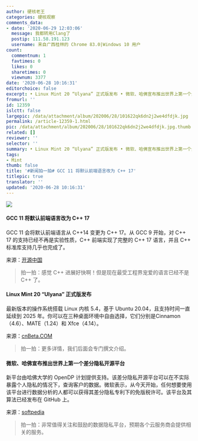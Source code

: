 ```yaml
---
author: 硬核老王
categories: 硬核观察
comments_data:
- date: '2020-06-29 12:03:06'
  message: 我都转用Clang了
  postip: 111.58.191.123
  username: 来自广西桂林的 Chrome 83.0|Windows 10 用户
count:
  commentnum: 1
  favtimes: 0
  likes: 0
  sharetimes: 0
  viewnum: 3377
date: '2020-06-28 10:16:31'
editorchoice: false
excerpt: • Linux Mint 20 “Ulyana” 正式版发布 • 微软、哈佛宣布推出世界上第一个差分隐私开源平台
fromurl: ''
id: 12359
islctt: false
largepic: /data/attachment/album/202006/28/101622qk6dn2j2we4dfdjk.jpg
permalink: /article-12359-1.html
pic: /data/attachment/album/202006/28/101622qk6dn2j2we4dfdjk.jpg.thumb.jpg
related: []
reviewer: ''
selector: ''
summary: • Linux Mint 20 “Ulyana” 正式版发布 • 微软、哈佛宣布推出世界上第一个差分隐私开源平台
tags:
- Mint
thumb: false
title: '#新闻拍一拍# GCC 11 将默认前端语言改为 C++ 17'
titlepic: true
translator: ''
updated: '2020-06-28 10:16:31'
---
```


![](/data/attachment/album/202006/28/101622qk6dn2j2we4dfdjk.jpg)


#### GCC 11 将默认前端语言改为 C++ 17


GCC 11 会将默认前端语言从 C++14 变更为 C++ 17。从 GCC 9 开始，对 C++ 17 的支持已经不再是实验性质，C++ 前端实现了完整的 C++ 17 语言，并且 C++ 标准库支持几乎也完成了。


来源：[开源中国](https://www.oschina.net/news/116763/gcc-11-cpp-17-default)



> 
> 拍一拍：感觉 C++ 进展好快啊！但是现在最受工程界宠爱的语言已经不是 C++ 了。
> 
> 
> 


#### Linux Mint 20 “Ulyana” 正式版发布


最新版本的操作系统搭载 Linux 内核 5.4，基于 Ubuntu 20.04，且支持时间一直延续到 2025 年。你可以在三种桌面环境中自由选择，它们分别是Cinnamon（4.6）、MATE（1.24）和 Xfce（4.14）。


来源：[cnBeta.COM](https://www.cnbeta.com/articles/tech/996313.htm)



> 
> 拍一拍：更多详情，我们后面会专门撰文介绍。
> 
> 
> 


#### 微软、哈佛宣布推出世界上第一个差分隐私开源平台


新平台由哈佛大学的 OpenDP 计划提供支持。该差分隐私开源平台可以在不实际暴露个人隐私的情况下，查询客户的数据。微软表示，从今天开始，任何想要使用该平台进行数据分析的人都可以获得其差分隐私专利下的免版税许可。该平台及其算法已经发布在 GitHub 上。


来源：[softpedia](https://news.softpedia.com/news/microsoft-harvard-announce-differential-privacy-open-source-platform-530360.shtml)



> 
> 拍一拍：非常值得关注和鼓励的数据隐私平台，预期各个云服务商会提供相关的服务。
> 
> 
>